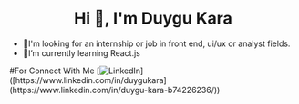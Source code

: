 <h1 align="center">Hi 👋, I'm Duygu Kara</h1>

<ul>
  <li>📧I'm looking for an internship or job in front end, ui/ux or analyst fields.</li>
  <li>🌱I’m currently learning React.js</li>
</ul>

#For Connect With Me
[![LinkedIn]([https://upload.wikimedia.org/wikipedia/commons/0/01/LinkedIn_Logo_2023.png](https://www.vikingcamps.com/wp-content/uploads/2024/01/linkedin-logo-linkedin-icon-transparent-free-png.webp))]([https://www.linkedin.com/in/duygukara](https://www.linkedin.com/in/duygu-kara-b74226236/))


<!--
**DuyguKara/DuyguKara** is a ✨ _special_ ✨ repository because its `README.md` (this file) appears on your GitHub profile.

Here are some ideas to get you started:

- 🔭 I’m currently working on ...
- 🌱 I’m currently learning ...
- 👯 I’m looking to collaborate on ...
- 🤔 I’m looking for help with ...
- 💬 Ask me about ...
- 📫 How to reach me: ...
- 😄 Pronouns: ...
- ⚡ Fun fact: ...
-->
